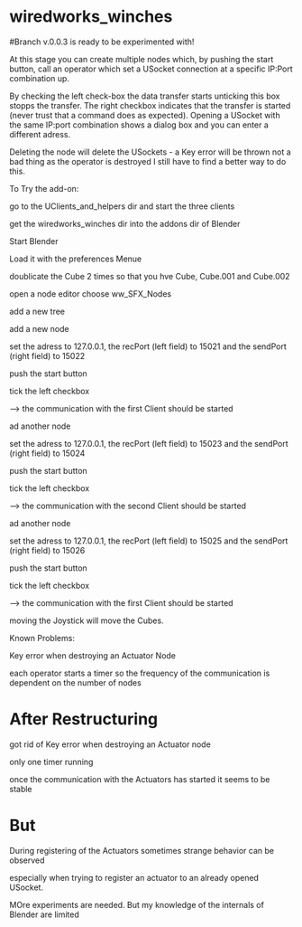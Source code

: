 # wiredworks_winches

#Branch v.0.0.3 is ready to be experimented with!

At this stage you can create multiple nodes which, by pushing the start button,
call an operator which set a USocket connection at a specific IP:Port combination up.

By checking the left check-box the data transfer starts unticking this box stopps the 
transfer. The right checkbox indicates that the transfer is started (never trust that
a command does as expected). Opening a USocket with the same IP:port combination shows
a dialog box and you can enter a different adress.

Deleting the node will delete the USockets - a Key error will be thrown not a bad thing
as the operator is destroyed I still have to find a better way to do this.

To Try the add-on:

go to the UClients_and_helpers dir and start the three clients

get the wiredworks_winches dir into the addons dir of Blender

Start Blender

Load it with the preferences Menue

doublicate the Cube 2 times so that you hve Cube, Cube.001 and Cube.002

open a node editor choose ww_SFX_Nodes

add a new tree

add a new node

set the adress to 127.0.0.1, the recPort (left field) to 15021 and the sendPort (right field) to 15022

push the start button

tick the left checkbox

--> the communication with the first Client should be started

ad another node

set the adress to 127.0.0.1, the recPort (left field) to 15023 and the sendPort (right field) to 15024

push the start button

tick the left checkbox

--> the communication with the second Client should be started

ad another node

set the adress to 127.0.0.1, the recPort (left field) to 15025 and the sendPort (right field) to 15026

push the start button

tick the left checkbox

--> the communication with the first Client should be started

moving the Joystick will move the Cubes.

Known Problems:

  Key error when destroying an Actuator Node
  
  each operator starts a timer so the frequency of the communication is dependent on the number of nodes
  
  # After Restructuring
  
  got rid of Key error when destroying an Actuator node
  
  only one timer running
  
  once the communication with the Actuators has started it seems to be stable
  
  # But
  
  During registering of the Actuators sometimes strange behavior can be observed
  
  especially when trying to register an actuator to an already opened USocket.
  
  MOre experiments are needed. But my knowledge of the internals of Blender are limited
  




